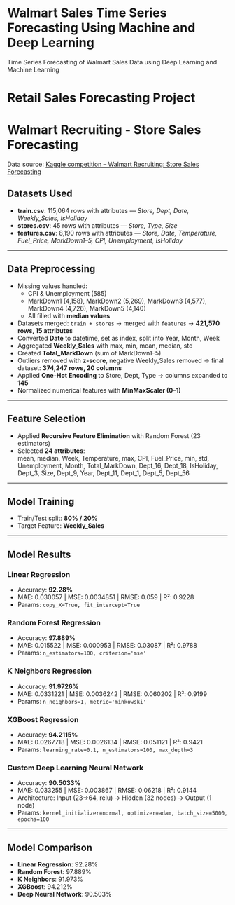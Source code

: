 ﻿# Walmart Sales Time Series Forecasting Using Machine and Deep Learning
 Time Series Forecasting of Walmart Sales Data using Deep Learning and Machine Learning

# Retail Sales Forecasting Project
# Walmart Recruiting - Store Sales Forecasting

Data source: [Kaggle competition – Walmart Recruiting: Store Sales Forecasting](https://www.kaggle.com/c/walmart-recruiting-store-sales-forecasting)

## Datasets Used
- **train.csv**: 115,064 rows with attributes — *Store, Dept, Date, Weekly_Sales, IsHoliday*  
- **stores.csv**: 45 rows with attributes — *Store, Type, Size*  
- **features.csv**: 8,190 rows with attributes — *Store, Date, Temperature, Fuel_Price, MarkDown1–5, CPI, Unemployment, IsHoliday*  

---

## Data Preprocessing
- Missing values handled:  
  - CPI & Unemployment (585)  
  - MarkDown1 (4,158), MarkDown2 (5,269), MarkDown3 (4,577), MarkDown4 (4,726), MarkDown5 (4,140)  
  - All filled with **median values**  
- Datasets merged: `train + stores` → merged with `features` → **421,570 rows, 15 attributes**  
- Converted **Date** to datetime, set as index, split into Year, Month, Week  
- Aggregated **Weekly_Sales** with max, min, mean, median, std  
- Created **Total_MarkDown** (sum of MarkDown1–5)  
- Outliers removed with **z-score**, negative Weekly_Sales removed → final dataset: **374,247 rows, 20 columns**  
- Applied **One-Hot Encoding** to Store, Dept, Type → columns expanded to **145**  
- Normalized numerical features with **MinMaxScaler (0–1)**  

---

## Feature Selection
- Applied **Recursive Feature Elimination** with Random Forest (23 estimators)  
- Selected **24 attributes**:  
  mean, median, Week, Temperature, max, CPI, Fuel_Price, min, std, Unemployment, Month, Total_MarkDown, Dept_16, Dept_18, IsHoliday, Dept_3, Size, Dept_9, Year, Dept_11, Dept_1, Dept_5, Dept_56  

---

## Model Training
- Train/Test split: **80% / 20%**  
- Target Feature: **Weekly_Sales**  

---

## Model Results

### Linear Regression
- Accuracy: **92.28%**  
- MAE: 0.030057 | MSE: 0.0034851 | RMSE: 0.059 | R²: 0.9228  
- Params: `copy_X=True, fit_intercept=True`  

### Random Forest Regression
- Accuracy: **97.889%**  
- MAE: 0.015522 | MSE: 0.000953 | RMSE: 0.03087 | R²: 0.9788  
- Params: `n_estimators=100, criterion='mse'`  

### K Neighbors Regression
- Accuracy: **91.9726%**  
- MAE: 0.0331221 | MSE: 0.0036242 | RMSE: 0.060202 | R²: 0.9199  
- Params: `n_neighbors=1, metric='minkowski'`  

### XGBoost Regression
- Accuracy: **94.2115%**  
- MAE: 0.0267718 | MSE: 0.0026134 | RMSE: 0.051121 | R²: 0.9421  
- Params: `learning_rate=0.1, n_estimators=100, max_depth=3`  

### Custom Deep Learning Neural Network
- Accuracy: **90.5033%**  
- MAE: 0.033255 | MSE: 0.003867 | RMSE: 0.06218 | R²: 0.9144  
- Architecture: Input (23→64, relu) → Hidden (32 nodes) → Output (1 node)  
- Params: `kernel_initializer=normal, optimizer=adam, batch_size=5000, epochs=100`  

---

## Model Comparison
- **Linear Regression**: 92.28%  
- **Random Forest**: 97.889%  
- **K Neighbors**: 91.973%  
- **XGBoost**: 94.212%  
- **Deep Neural Network**: 90.503%  
